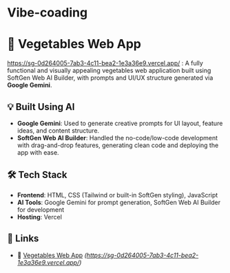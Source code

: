 # Vibe-coading

# 🥦 Vegetables Web App
https://sg-0d264005-7ab3-4c11-bea2-1e3a36e9.vercel.app/ : A fully functional and visually appealing vegetables web application built using SoftGen Web AI Builder, with prompts and UI/UX structure generated via **Google Gemini**.


## 💡 Built Using AI

- **Google Gemini**: Used to generate creative prompts for UI layout, feature ideas, and content structure.
- **SoftGen Web AI Builder**: Handled the no-code/low-code development with drag-and-drop features, generating clean code and deploying the app with ease.

## 🛠 Tech Stack

- **Frontend**: HTML, CSS (Tailwind or built-in SoftGen styling), JavaScript
- **AI Tools**: Google Gemini for prompt generation, SoftGen Web AI Builder for development
- **Hosting**: Vercel


## 📎 Links

- 🔗 [Vegetables Web App](#) *(https://sg-0d264005-7ab3-4c11-bea2-1e3a36e9.vercel.app/)*



